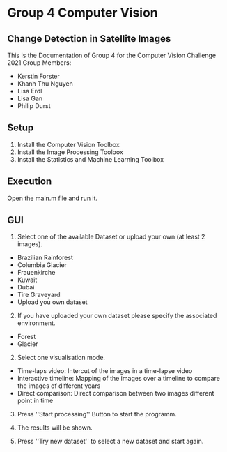 # Group 4 Computer Vision

## Change Detection in Satellite Images

This is the Documentation of Group 4 for the Computer Vision Challenge 2021
Group Members:
- Kerstin Forster
- Khanh Thu Nguyen
- Lisa Erdl
- Lisa Gan
- Philip Durst

## Setup

1. Install the Computer Vision Toolbox
2. Install the Image Processing Toolbox
3. Install the Statistics and Machine Learning Toolbox

## Execution

Open the main.m file and run it.

## GUI

1. Select one of the available Dataset or upload your own (at least 2 images).
- Brazilian Rainforest
- Columbia Glacier
- Frauenkirche
- Kuwait
- Dubai
- Tire Graveyard
- Upload you own dataset

2. If you have uploaded your own dataset please specify the associated environment.
- Forest
- Glacier

2. Select one visualisation mode.
- Time-laps video: Intercut of the images in a time-lapse video
- Interactive timeline: Mapping of the images over a timeline to compare the images of different years 
- Direct comparison: Direct comparison between two images different point in time
     
3. Press ''Start processing'' Button to start the programm.

4. The results will be shown.

5. Press ''Try new dataset'' to select a new dataset and start again.
